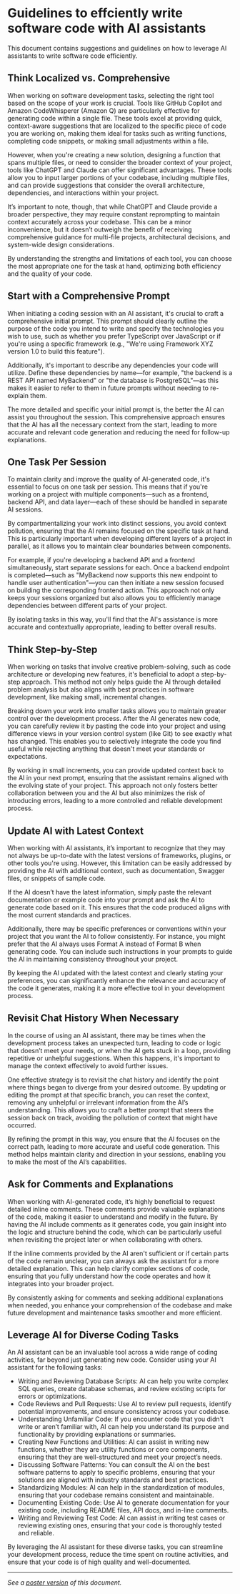 # Guidelines to effciently write software code with AI assistants

This document contains suggestions and guidelines on how to leverage AI assistants to write software code efficiently.

## Think Localized vs. Comprehensive

When working on software development tasks, selecting the right tool based on the scope of your work is crucial. Tools like GitHub Copilot and Amazon CodeWhisperer (Amazon Q) are particularly effective for generating code within a single file. These tools excel at providing quick, context-aware suggestions that are localized to the specific piece of code you are working on, making them ideal for tasks such as writing functions, completing code snippets, or making small adjustments within a file.

However, when you're creating a new solution, designing a function that spans multiple files, or need to consider the broader context of your project, tools like ChatGPT and Claude can offer significant advantages. These tools allow you to input larger portions of your codebase, including multiple files, and can provide suggestions that consider the overall architecture, dependencies, and interactions within your project.

It’s important to note, though, that while ChatGPT and Claude provide a broader perspective, they may require constant reprompting to maintain context accurately across your codebase. This can be a minor inconvenience, but it doesn’t outweigh the benefit of receiving comprehensive guidance for multi-file projects, architectural decisions, and system-wide design considerations.

By understanding the strengths and limitations of each tool, you can choose the most appropriate one for the task at hand, optimizing both efficiency and the quality of your code.

## Start with a Comprehensive Prompt

When initiating a coding session with an AI assistant, it's crucial to craft a comprehensive initial prompt. This prompt should clearly outline the purpose of the code you intend to write and specify the technologies you wish to use, such as whether you prefer TypeScript over JavaScript or if you're using a specific framework (e.g., "We're using Framework XYZ version 1.0 to build this feature").

Additionally, it's important to describe any dependencies your code will utilize. Define these dependencies by name—for example, "the backend is a REST API named MyBackend" or "the database is PostgreSQL"—as this makes it easier to refer to them in future prompts without needing to re-explain them.

The more detailed and specific your initial prompt is, the better the AI can assist you throughout the session. This comprehensive approach ensures that the AI has all the necessary context from the start, leading to more accurate and relevant code generation and reducing the need for follow-up explanations.

## One Task Per Session
To maintain clarity and improve the quality of AI-generated code, it's essential to focus on one task per session. This means that if you're working on a project with multiple components—such as a frontend, backend API, and data layer—each of these should be handled in separate AI sessions.

By compartmentalizing your work into distinct sessions, you avoid context pollution, ensuring that the AI remains focused on the specific task at hand. This is particularly important when developing different layers of a project in parallel, as it allows you to maintain clear boundaries between components.

For example, if you're developing a backend API and a frontend simultaneously, start separate sessions for each. Once a backend endpoint is completed—such as "MyBackend now supports this new endpoint to handle user authentication"—you can then initiate a new session focused on building the corresponding frontend action. This approach not only keeps your sessions organized but also allows you to efficiently manage dependencies between different parts of your project.

By isolating tasks in this way, you'll find that the AI's assistance is more accurate and contextually appropriate, leading to better overall results.

## Think Step-by-Step

When working on tasks that involve creative problem-solving, such as code architecture or developing new features, it's beneficial to adopt a step-by-step approach. This method not only helps guide the AI through detailed problem analysis but also aligns with best practices in software development, like making small, incremental changes.

Breaking down your work into smaller tasks allows you to maintain greater control over the development process. After the AI generates new code, you can carefully review it by pasting the code into your project and using difference views in your version control system (like Git) to see exactly what has changed. This enables you to selectively integrate the code you find useful while rejecting anything that doesn't meet your standards or expectations.

By working in small increments, you can provide updated context back to the AI in your next prompt, ensuring that the assistant remains aligned with the evolving state of your project. This approach not only fosters better collaboration between you and the AI but also minimizes the risk of introducing errors, leading to a more controlled and reliable development process.

## Update AI with Latest Context

When working with AI assistants, it’s important to recognize that they may not always be up-to-date with the latest versions of frameworks, plugins, or other tools you're using. However, this limitation can be easily addressed by providing the AI with additional context, such as documentation, Swagger files, or snippets of sample code.

If the AI doesn’t have the latest information, simply paste the relevant documentation or example code into your prompt and ask the AI to generate code based on it. This ensures that the code produced aligns with the most current standards and practices.

Additionally, there may be specific preferences or conventions within your project that you want the AI to follow consistently. For instance, you might prefer that the AI always uses Format A instead of Format B when generating code. You can include such instructions in your prompts to guide the AI in maintaining consistency throughout your project.

By keeping the AI updated with the latest context and clearly stating your preferences, you can significantly enhance the relevance and accuracy of the code it generates, making it a more effective tool in your development process.

## Revisit Chat History When Necessary
In the course of using an AI assistant, there may be times when the development process takes an unexpected turn, leading to code or logic that doesn’t meet your needs, or when the AI gets stuck in a loop, providing repetitive or unhelpful suggestions. When this happens, it's important to manage the context effectively to avoid further issues.

One effective strategy is to revisit the chat history and identify the point where things began to diverge from your desired outcome. By updating or editing the prompt at that specific branch, you can reset the context, removing any unhelpful or irrelevant information from the AI’s understanding. This allows you to craft a better prompt that steers the session back on track, avoiding the pollution of context that might have occurred.

By refining the prompt in this way, you ensure that the AI focuses on the correct path, leading to more accurate and useful code generation. This method helps maintain clarity and direction in your sessions, enabling you to make the most of the AI’s capabilities.

## Ask for Comments and Explanations

When working with AI-generated code, it’s highly beneficial to request detailed inline comments. These comments provide valuable explanations of the code, making it easier to understand and modify in the future. By having the AI include comments as it generates code, you gain insight into the logic and structure behind the code, which can be particularly useful when revisiting the project later or when collaborating with others.

If the inline comments provided by the AI aren't sufficient or if certain parts of the code remain unclear, you can always ask the assistant for a more detailed explanation. This can help clarify complex sections of code, ensuring that you fully understand how the code operates and how it integrates into your broader project.

By consistently asking for comments and seeking additional explanations when needed, you enhance your comprehension of the codebase and make future development and maintenance tasks smoother and more efficient.

## Leverage AI for Diverse Coding Tasks

An AI assistant can be an invaluable tool across a wide range of coding activities, far beyond just generating new code. Consider using your AI assistant for the following tasks:

- Writing and Reviewing Database Scripts: AI can help you write complex SQL queries, create database schemas, and review existing scripts for errors or optimizations.
- Code Reviews and Pull Requests: Use AI to review pull requests, identify potential improvements, and ensure consistency across your codebase.
- Understanding Unfamiliar Code: If you encounter code that you didn’t write or aren’t familiar with, AI can help you understand its purpose and functionality by providing explanations or summaries.
- Creating New Functions and Utilities: AI can assist in writing new functions, whether they are utility functions or core components, ensuring that they are well-structured and meet your project’s needs.
- Discussing Software Patterns: You can consult the AI on the best software patterns to apply to specific problems, ensuring that your solutions are aligned with industry standards and best practices.
- Standardizing Modules: AI can help in the standardization of modules, ensuring that your codebase remains consistent and maintainable.
- Documenting Existing Code: Use AI to generate documentation for your existing code, including README files, API docs, and in-line comments.
- Writing and Reviewing Test Code: AI can assist in writing test cases or reviewing existing ones, ensuring that your code is thoroughly tested and reliable.

By leveraging the AI assistant for these diverse tasks, you can streamline your development process, reduce the time spent on routine activities, and ensure that your code is of high quality and well-documented.


---

_See a [poster version](https://htmlpreview.github.io/?https://github.com/agarcian/coding-with-ai-guidelines/blob/main/poster.html) of this document._
